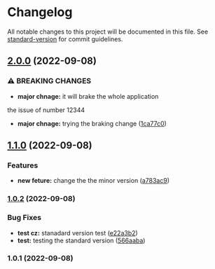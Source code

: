 # Changelog

All notable changes to this project will be documented in this file. See [standard-version](https://github.com/conventional-changelog/standard-version) for commit guidelines.

## [2.0.0](https://github.com/GorDavityan/demo-cz/compare/v1.1.0...v2.0.0) (2022-09-08)


### ⚠ BREAKING CHANGES

* **major chnage:** it will brake the whole application

the issue of number 12344

* **major chnage:** trying the braking change ([1ca77c0](https://github.com/GorDavityan/demo-cz/commit/1ca77c06353a1c148e4aa15886aa5b5b318d59bb))

## [1.1.0](https://github.com/GorDavityan/demo-cz/compare/v1.0.2...v1.1.0) (2022-09-08)


### Features

* **new feture:** change the the minor version ([a783ac9](https://github.com/GorDavityan/demo-cz/commit/a783ac90fb71aef0c5b958acae7315295b546fbb))

### [1.0.2](https://github.com/GorDavityan/demo-cz/compare/v1.0.1...v1.0.2) (2022-09-08)


### Bug Fixes

* **test cz:** stanadard version test ([e22a3b2](https://github.com/GorDavityan/demo-cz/commit/e22a3b2732c2e9f2194a29f2ed7183b706ed47df))
* **test:** testing the standard version ([566aaba](https://github.com/GorDavityan/demo-cz/commit/566aaba4cdfef58fdaeec6c0ad4c84ba96699945))

### 1.0.1 (2022-09-08)
